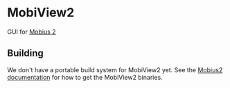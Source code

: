 # MobiView2
GUI for [Mobius 2](https://nivanorge.github.io/Mobius2/)

## Building
We don't have a portable build system for MobiView2 yet. See the [Mobius2 documentation](https://nivanorge.github.io/Mobius2/gettingstarted/gettingstarted.html) for how to get the MobiView2 binaries.
